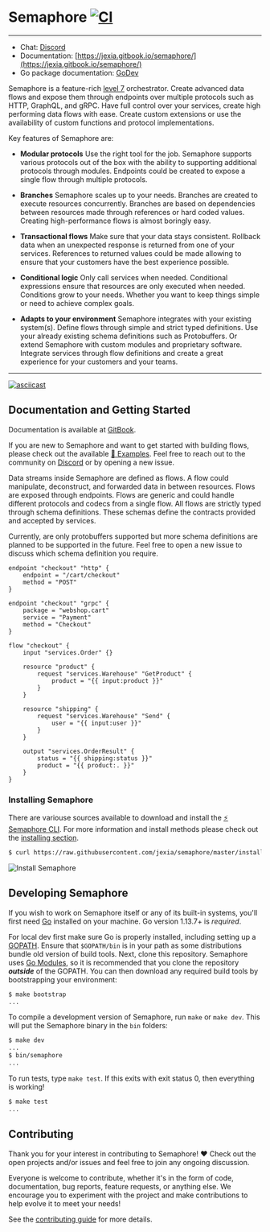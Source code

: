 # Semaphore [![CI](https://github.com/jexia/semaphore/workflows/Go%20CI/badge.svg)](https://github.com/jexia/semaphore/actions?query=workflow%3A%22Go+CI%22)

----

- Chat: [Discord](https://chat.jexia.com)
- Documentation: [https://jexia.gitbook.io/semaphore/](https://jexia.gitbook.io/semaphore/)
- Go package documentation: [GoDev](https://pkg.go.dev/github.com/jexia/semaphore)

Semaphore is a feature-rich [level 7](https://en.wikipedia.org/wiki/OSI_model#Layer_7:_Application_Layer) orchestrator. Create advanced data flows and expose them through endpoints over multiple protocols such as HTTP, GraphQL, and gRPC.
Have full control over your services, create high performing data flows with ease.
Create custom extensions or use the availability of custom functions and protocol implementations.

Key features of Semaphore are:

* **Modular protocols** Use the right tool for the job.
  Semaphore supports various protocols out of the box with
  the ability to supporting additional protocols through
  modules. Endpoints could be created to expose a single
  flow through multiple protocols.

* **Branches** Semaphore scales up to your needs. Branches
  are created to execute resources concurrently. Branches are
  based on dependencies between resources made through
  references or hard coded values. Creating high-performance
  flows is almost boringly easy.

* **Transactional flows** Make sure that your data stays consistent.
  Rollback data when an unexpected response is returned from
  one of your services. References to returned values could be
  made allowing to ensure that your customers have the best experience
  possible.

* **Conditional logic** Only call services when needed.
  Conditional expressions ensure that resources are only
  executed when needed. Conditions grow to your needs.
  Whether you want to keep things simple or need to achieve
  complex goals.

* **Adapts to your environment** Semaphore integrates
  with your existing system(s). Define flows through
  simple and strict typed definitions. Use your already
  existing schema definitions such as Protobuffers. Or
  extend Semaphore with custom modules and proprietary
  software. Integrate services through flow definitions
  and create a great experience for your customers and
  your teams.
  
----

[![asciicast](https://asciinema.org/a/344280.svg)](https://asciinema.org/a/344280)

## Documentation and Getting Started

Documentation is available at [GitBook](https://jexia.gitbook.io/semaphore/).

If you are new to Semaphore and want to get started with building flows, please
check out the available [🚀 Examples](https://github.com/jexia/semaphore/tree/master/examples).
Feel free to reach out to the community on [Discord](https://chat.jexia.com) or by opening a new issue.

Data streams inside Semaphore are defined as flows. A flow could manipulate,
deconstruct, and forwarded data in between resources. Flows are exposed through
endpoints. Flows are generic and could handle different protocols and codecs
from a single flow. All flows are strictly typed through schema definitions.
These schemas define the contracts provided and accepted by services.

Currently, are only protobuffers supported but more schema definitions are
planned to be supported in the future. Feel free to open a new issue to discuss
which schema definition you require.

```hcl
endpoint "checkout" "http" {
	endpoint = "/cart/checkout"
	method = "POST"
}

endpoint "checkout" "grpc" {
	package = "webshop.cart"
	service = "Payment"
	method = "Checkout"
}

flow "checkout" {
	input "services.Order" {}

	resource "product" {
		request "services.Warehouse" "GetProduct" {
			product = "{{ input:product }}"
		}
	}

	resource "shipping" {
		request "services.Warehouse" "Send" {
			user = "{{ input:user }}"
		}
	}

	output "services.OrderResult" {
		status = "{{ shipping:status }}"
		product = "{{ product:. }}"
	}
}
```

### Installing Semaphore

There are variouse sources available to download and install the [⚡ Semaphore CLI](https://github.com/jexia/semaphore/tree/master/cmd/semaphore). For more information and install methods please check out the [installing section](https://github.com/jexia/semaphore/tree/master/cmd/semaphore#installing).

```sh
$ curl https://raw.githubusercontent.com/jexia/semaphore/master/install.sh | sh
```

![Install Semaphore](https://user-images.githubusercontent.com/3440116/88109404-bf256800-cbaa-11ea-964e-55b089e57cd7.gif)

## Developing Semaphore

If you wish to work on Semaphore itself or any of its built-in systems, you'll
first need [Go](https://www.golang.org) installed on your machine. Go version
1.13.7+ is *required*.

For local dev first make sure Go is properly installed, including setting up a
[GOPATH](https://golang.org/doc/code.html#GOPATH). Ensure that `$GOPATH/bin` is in
your path as some distributions bundle old version of build tools. Next, clone this
repository. Semaphore uses [Go Modules](https://github.com/golang/go/wiki/Modules),
so it is recommended that you clone the repository ***outside*** of the GOPATH.
You can then download any required build tools by bootstrapping your environment:

```sh
$ make bootstrap
...
```

To compile a development version of Semaphore, run `make` or `make dev`. This will
put the Semaphore binary in the `bin` folders:

```sh
$ make dev
...
$ bin/semaphore
...
```

To run tests, type `make test`. If
this exits with exit status 0, then everything is working!

```sh
$ make test
...
```

## Contributing

Thank you for your interest in contributing to Semaphore! ❤
Check out the open projects and/or issues and feel free to join any ongoing discussion.

Everyone is welcome to contribute, whether it's in the form of code, documentation, bug reports, feature requests, or anything else. We encourage you to experiment with the project and make contributions to help evolve it to meet your needs!

See the [contributing guide](https://github.com/jexia/semaphore/blob/master/CONTRIBUTING.md) for more details.
